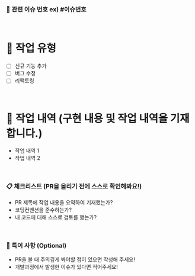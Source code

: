 ### 📌 관련 이슈 번호 ex) #이슈번호

<br>

# 📘 작업 유형
 - [ ] 신규 기능 추가
 - [ ] 버그 수정
 - [ ] 리팩토링

<br>

# 📙 작업 내역 (구현 내용 및 작업 내역을 기재합니다.)
 - 작업 내역 1
 - 작업 내역 2

<br>

### 📋 체크리스트 (PR을 올리기 전에 스스로 확인해봐요!)
 - PR 제목에 작업 내용을 요약하여 기재했는가?
 - 코딩컨벤션을 준수하는가?
 - 내 코드에 대해 스스로 검토를 했는가?

<br>

### 📝 특이 사항 (Optional)
 - PR을 볼 때 주의깊게 봐야할 점이 있으면 작성해 주세요!
 - 개발과정에서 발생한 이슈가 있다면 적어주세요! 